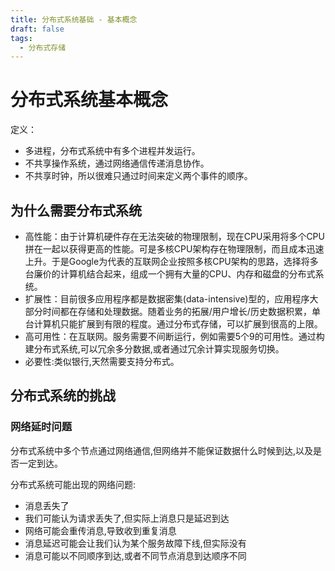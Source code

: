 ```yaml
---
title: 分布式系统基础 - 基本概念
draft: false
tags:
  - 分布式存储
---
```

 
# 分布式系统基本概念
定义：
- 多进程，分布式系统中有多个进程并发运行。
- 不共享操作系统，通过网络通信传递消息协作。
- 不共享时钟，所以很难只通过时间来定义两个事件的顺序。

## 为什么需要分布式系统
- 高性能：由于计算机硬件存在无法突破的物理限制，现在CPU采用将多个CPU拼在一起以获得更高的性能。可是多核CPU架构存在物理限制，而且成本迅速上升。于是Google为代表的互联网企业按照多核CPU架构的思路，选择将多台廉价的计算机结合起来，组成一个拥有大量的CPU、内存和磁盘的分布式系统。
- 扩展性：目前很多应用程序都是数据密集(data-intensive)型的，应用程序大部分时间都在存储和处理数据。随着业务的拓展/用户增长/历史数据积累，单台计算机只能扩展到有限的程度。通过分布式存储，可以扩展到很高的上限。
- 高可用性：在互联网。服务需要不间断运行，例如需要5个9的可用性。通过构建分布式系统,可以冗余多分数据,或者通过冗余计算实现服务切换。
- 必要性:类似银行,天然需要支持分布式。

## 分布式系统的挑战

### 网络延时问题
  分布式系统中多个节点通过网络通信,但网络并不能保证数据什么时候到达,以及是否一定到达。
  
  分布式系统可能出现的网络问题:
  - 消息丢失了
  - 我们可能认为请求丢失了,但实际上消息只是延迟到达
  - 网络可能会重传消息,导致收到重复消息
  - 消息延迟可能会让我们认为某个服务故障下线,但实际没有
  - 消息可能以不同顺序到达,或者不同节点消息到达顺序不同
  